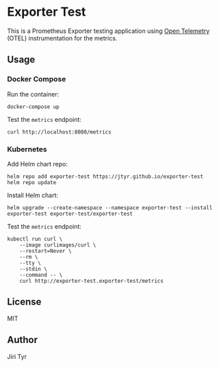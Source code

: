 Exporter Test
=============

This is a Prometheus Exporter testing application using [Open
Telemetry](https://opentelemetry.io/) (OTEL) instrumentation for the metrics.


Usage
-----


### Docker Compose

Run the container:

```shell
docker-compose up
```

Test the `metrics` endpoint:

```shell
curl http://localhost:8080/metrics
```


### Kubernetes

Add Helm chart repo:

```shell
helm repo add exporter-test https://jtyr.github.io/exporter-test
helm repo update
```

Install Helm chart:

```shell
helm upgrade --create-namespace --namespace exporter-test --install exporter-test exporter-test/exporter-test
```

Test the `metrics` endpoint:

```shell
kubectl run curl \
    --image curlimages/curl \
    --restart=Never \
    --rm \
    --tty \
    --stdin \
    --command -- \
    curl http://exporter-test.exporter-test/metrics
```


License
-------

MIT


Author
------

Jiri Tyr
